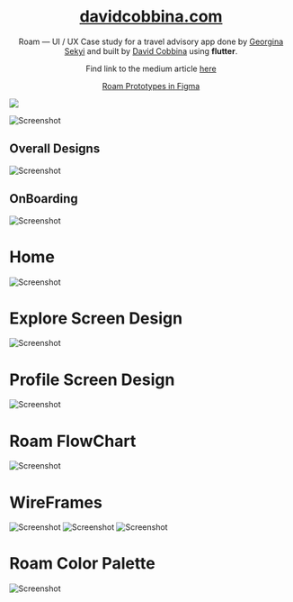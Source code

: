 <h1 align="center">
  <a href="http://davidcobbina.com" target="_blank">davidcobbina.com</a>
</h1>

<p align="center">
    Roam — UI / UX Case study for a travel advisory app done by <a href="https://www.linkedin.com/in/georgina-sekyi-050932175/" target="_blank">Georgina Sekyi</a> and built by <a href="https://www.linkedin.com/in/david-cobbina-7b0226119/" target="_blank">David Cobbina</a> using <strong>flutter</strong>.
</p>
<p align="center">
    Find link to the medium article <a href="https://gynahsekyi13.medium.com/roam-ui-ux-case-study-for-a-travel-advisory-app-8094c71b3d76" target="_blank">here</a>
</p>
<p align="center">
<a href="https://www.figma.com/proto/KF7dQnZJSrgk0E5UnE1sad/Roam?node-id=247%3A60&viewport=352%2C-1453%2C0.18740859627723694&scaling=scale-down" target="_blank">Roam Prototypes in Figma</a>
</p>


 
<a href="https://play.google.com/store/apps/details?id=com.davidcobbina.roam" target="_blank"><img src="assets/screenshots/playstore.png"/></a>

    


![Screenshot](assets/screenshots/roam_cover.jpeg)

## Overall Designs
![Screenshot](assets/screenshots/roam_overall.jpeg)

## OnBoarding
![Screenshot](assets/screenshots/roam_onboarding.jpeg)

# Home
![Screenshot](assets/screenshots/roam_home.jpeg)

# Explore Screen Design
![Screenshot](assets/screenshots/roam_explore.jpeg)

# Profile Screen Design
![Screenshot](assets/screenshots/roam_profile.jpeg)

# Roam FlowChart
![Screenshot](assets/screenshots/roam_flow_chart.png)

# WireFrames
![Screenshot](assets/screenshots/wireframes_app.jpeg)
![Screenshot](assets/screenshots/wireframes_onboarding.jpeg)
![Screenshot](assets/screenshots/wireframes_signup_login.jpeg)

# Roam Color Palette
![Screenshot](assets/screenshots/roam_color_palette.jpeg)